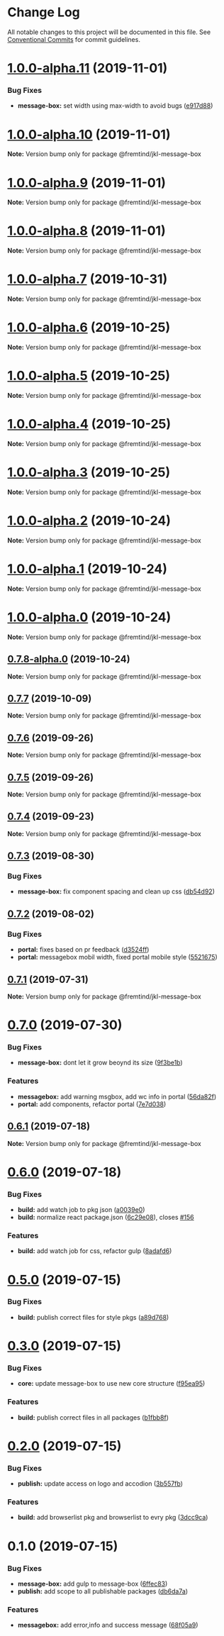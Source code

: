 # Change Log

All notable changes to this project will be documented in this file.
See [Conventional Commits](https://conventionalcommits.org) for commit guidelines.

# [1.0.0-alpha.11](https://github.com/fremtind/jokul/compare/@fremtind/jkl-message-box@1.0.0-alpha.10...@fremtind/jkl-message-box@1.0.0-alpha.11) (2019-11-01)


### Bug Fixes

* **message-box:** set width using max-width to avoid bugs ([e917d88](https://github.com/fremtind/jokul/commit/e917d88615cb4eaf6cc20bf0f99103f09b6ee050))





# [1.0.0-alpha.10](https://github.com/fremtind/jokul/compare/@fremtind/jkl-message-box@0.7.7...@fremtind/jkl-message-box@1.0.0-alpha.10) (2019-11-01)

**Note:** Version bump only for package @fremtind/jkl-message-box





# [1.0.0-alpha.9](https://github.com/fremtind/jokul/compare/@fremtind/jkl-message-box@1.0.0-alpha.8...@fremtind/jkl-message-box@1.0.0-alpha.9) (2019-11-01)

**Note:** Version bump only for package @fremtind/jkl-message-box





# [1.0.0-alpha.8](https://github.com/fremtind/jokul/compare/@fremtind/jkl-message-box@1.0.0-alpha.7...@fremtind/jkl-message-box@1.0.0-alpha.8) (2019-11-01)

**Note:** Version bump only for package @fremtind/jkl-message-box





# [1.0.0-alpha.7](https://github.com/fremtind/jokul/compare/@fremtind/jkl-message-box@1.0.0-alpha.6...@fremtind/jkl-message-box@1.0.0-alpha.7) (2019-10-31)

**Note:** Version bump only for package @fremtind/jkl-message-box





# [1.0.0-alpha.6](https://github.com/fremtind/jokul/compare/@fremtind/jkl-message-box@1.0.0-alpha.5...@fremtind/jkl-message-box@1.0.0-alpha.6) (2019-10-25)

**Note:** Version bump only for package @fremtind/jkl-message-box





# [1.0.0-alpha.5](https://github.com/fremtind/jokul/compare/@fremtind/jkl-message-box@1.0.0-alpha.4...@fremtind/jkl-message-box@1.0.0-alpha.5) (2019-10-25)

**Note:** Version bump only for package @fremtind/jkl-message-box





# [1.0.0-alpha.4](https://github.com/fremtind/jokul/compare/@fremtind/jkl-message-box@1.0.0-alpha.3...@fremtind/jkl-message-box@1.0.0-alpha.4) (2019-10-25)

**Note:** Version bump only for package @fremtind/jkl-message-box





# [1.0.0-alpha.3](https://github.com/fremtind/jokul/compare/@fremtind/jkl-message-box@1.0.0-alpha.2...@fremtind/jkl-message-box@1.0.0-alpha.3) (2019-10-25)

**Note:** Version bump only for package @fremtind/jkl-message-box





# [1.0.0-alpha.2](https://github.com/fremtind/jokul/compare/@fremtind/jkl-message-box@1.0.0-alpha.1...@fremtind/jkl-message-box@1.0.0-alpha.2) (2019-10-24)

**Note:** Version bump only for package @fremtind/jkl-message-box





# [1.0.0-alpha.1](https://github.com/fremtind/jokul/compare/@fremtind/jkl-message-box@1.0.0-alpha.0...@fremtind/jkl-message-box@1.0.0-alpha.1) (2019-10-24)

**Note:** Version bump only for package @fremtind/jkl-message-box





# [1.0.0-alpha.0](https://github.com/fremtind/jokul/compare/@fremtind/jkl-message-box@0.7.8-alpha.0...@fremtind/jkl-message-box@1.0.0-alpha.0) (2019-10-24)

**Note:** Version bump only for package @fremtind/jkl-message-box





## [0.7.8-alpha.0](https://github.com/fremtind/jokul/compare/@fremtind/jkl-message-box@0.7.7...@fremtind/jkl-message-box@0.7.8-alpha.0) (2019-10-24)

**Note:** Version bump only for package @fremtind/jkl-message-box





## [0.7.7](https://github.com/fremtind/jokul/compare/@fremtind/jkl-message-box@0.7.6...@fremtind/jkl-message-box@0.7.7) (2019-10-09)

**Note:** Version bump only for package @fremtind/jkl-message-box





## [0.7.6](https://github.com/fremtind/jokul/compare/@fremtind/jkl-message-box@0.7.5...@fremtind/jkl-message-box@0.7.6) (2019-09-26)

**Note:** Version bump only for package @fremtind/jkl-message-box





## [0.7.5](https://github.com/fremtind/jokul/compare/@fremtind/jkl-message-box@0.7.4...@fremtind/jkl-message-box@0.7.5) (2019-09-26)

**Note:** Version bump only for package @fremtind/jkl-message-box





## [0.7.4](https://github.com/fremtind/jokul/compare/@fremtind/jkl-message-box@0.7.3...@fremtind/jkl-message-box@0.7.4) (2019-09-23)

**Note:** Version bump only for package @fremtind/jkl-message-box





## [0.7.3](https://github.com/fremtind/jokul/compare/@fremtind/jkl-message-box@0.7.2...@fremtind/jkl-message-box@0.7.3) (2019-08-30)


### Bug Fixes

* **message-box:** fix component spacing and clean up css ([db54d92](https://github.com/fremtind/jokul/commit/db54d92))





## [0.7.2](https://github.com/fremtind/jokul/compare/@fremtind/jkl-message-box@0.7.1...@fremtind/jkl-message-box@0.7.2) (2019-08-02)


### Bug Fixes

* **portal:** fixes based on pr feedback ([d3524ff](https://github.com/fremtind/jokul/commit/d3524ff))
* **portal:** messagebox mobil width, fixed portal mobile style ([5521675](https://github.com/fremtind/jokul/commit/5521675))





## [0.7.1](https://github.com/fremtind/jokul/compare/@fremtind/jkl-message-box@0.7.0...@fremtind/jkl-message-box@0.7.1) (2019-07-31)

**Note:** Version bump only for package @fremtind/jkl-message-box





# [0.7.0](https://github.com/fremtind/jokul/compare/@fremtind/jkl-message-box@0.6.1...@fremtind/jkl-message-box@0.7.0) (2019-07-30)


### Bug Fixes

* **message-box:** dont let it grow beoynd its size ([9f3be1b](https://github.com/fremtind/jokul/commit/9f3be1b))


### Features

* **messagebox:** add warning msgbox, add wc info in portal ([56da82f](https://github.com/fremtind/jokul/commit/56da82f))
* **portal:** add components, refactor portal ([7e7d038](https://github.com/fremtind/jokul/commit/7e7d038))





## [0.6.1](https://github.com/fremtind/jokul/compare/@fremtind/jkl-message-box@0.6.0...@fremtind/jkl-message-box@0.6.1) (2019-07-18)

**Note:** Version bump only for package @fremtind/jkl-message-box





# [0.6.0](https://github.com/fremtind/jokul/compare/@fremtind/jkl-message-box@0.5.0...@fremtind/jkl-message-box@0.6.0) (2019-07-18)


### Bug Fixes

* **build:** add watch job to pkg json ([a0039e0](https://github.com/fremtind/jokul/commit/a0039e0))
* **build:** normalize react package.json ([6c29e08](https://github.com/fremtind/jokul/commit/6c29e08)), closes [#156](https://github.com/fremtind/jokul/issues/156)


### Features

* **build:** add watch job for css, refactor gulp ([8adafd6](https://github.com/fremtind/jokul/commit/8adafd6))





# [0.5.0](https://github.com/fremtind/jokul/compare/@fremtind/jkl-message-box@0.3.0...@fremtind/jkl-message-box@0.5.0) (2019-07-15)


### Bug Fixes

* **build:** publish correct files for style pkgs ([a89d768](https://github.com/fremtind/jokul/commit/a89d768))





# [0.3.0](https://github.com/fremtind/jokul/compare/@fremtind/jkl-message-box@0.2.0...@fremtind/jkl-message-box@0.3.0) (2019-07-15)


### Bug Fixes

* **core:** update message-box to use new core structure ([f95ea95](https://github.com/fremtind/jokul/commit/f95ea95))


### Features

* **build:** publish correct files in all packages ([b1fbb8f](https://github.com/fremtind/jokul/commit/b1fbb8f))





# [0.2.0](https://github.com/fremtind/jokul/compare/@fremtind/jkl-message-box@0.1.0...@fremtind/jkl-message-box@0.2.0) (2019-07-15)

### Bug Fixes

-   **publish:** update access on logo and accodion ([3b557fb](https://github.com/fremtind/jokul/commit/3b557fb))

### Features

-   **build:** add browserlist pkg and browserlist to evry pkg ([3dcc9ca](https://github.com/fremtind/jokul/commit/3dcc9ca))

# 0.1.0 (2019-07-15)

### Bug Fixes

-   **message-box:** add gulp to message-box ([6ffec83](https://github.com/fremtind/jokul/commit/6ffec83))
-   **publish:** add scope to all publishable packages ([db6da7a](https://github.com/fremtind/jokul/commit/db6da7a))

### Features

-   **messagebox:** add error,info and success message ([68f05a9](https://github.com/fremtind/jokul/commit/68f05a9))
